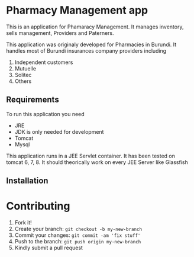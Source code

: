 Pharmacy Management app
========================
This is an application for Phamaracy Management. It manages inventory, sells management, Providers and Paterners.

This application was originaly developed for Pharmacies in Burundi. It handles most of Burundi insurances company providers including

1. Independent customers
2. Mutuelle
3. Solitec
4. Others

## Requirements

To run this application you need

* JRE
* JDK is only needed for development
* Tomcat
* Mysql

This application runs in a JEE Servlet container. It has been tested on tomcat 6, 7, 8. It should theorically work on every JEE Server like Glassfish

## Installation

# Contributing

1. Fork it!
2. Create your branch: `git checkout -b my-new-branch`
3. Commit your changes: `git commit -am 'fix stuff'`
4. Push to the branch: `git push origin my-new-branch`
5. Kindly submit a pull request
